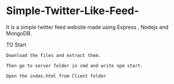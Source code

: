 # Simple-Twitter-Like-Feed-
It is a simple twitter feed website made using Express , Nodejs and MongoDB.


TO Start 

    Download the files and extract them.
    
    Then go to server folder in cmd and write npm start.
    
    Open the index.html from Client folder
    
